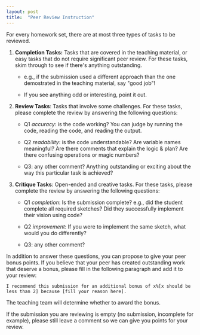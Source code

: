 ```yaml
---
layout: post
title:  "Peer Review Instruction"
---
```



For every homework set, there are at most three types of tasks to be reviewed. 



1) **Completion Tasks:** Tasks that are covered in the teaching material, or easy tasks that do not require significant peer review. For these tasks, skim through to see if there's anything outstanding. 


	- e.g., if the submission used a different approach than the one demostrated in the teaching material, say "good job"!

	-  If you see anything odd or interesting, point it out. 

2) **Review Tasks**: Tasks that involve some challenges. For these tasks, please complete the review by answering the following questions: 

	-   Q1 *accuracy*: is the code working? You can judge by running the code, reading the code, and reading the output. 

	-  Q2 *readability*: is the code understandable? Are variable names meaningful? Are there comments that explain the logic & plan? Are there confusing operations or magic numbers?

	-   Q3: any other comment? Anything outstanding or exciting about the way this particular task is achieved? 
 
3) **Critique Tasks**: Open-ended and creative tasks. For these tasks, please complete the review by answering the following questions:


	-    Q1 *completion*: Is the submission complete? e.g., did the student complete all required sketches? Did they successfully implement their vision using code? 

	-   Q2 *improvement*: If you were to implement the same sketch, what would you do differently? 

	-   Q3: any other comment? 

In addition to answer these questions, you can propose to give your peer bonus points. If you believe that your peer has created outstanding work that deserve a bonus, please fill in the following paragraph and add it to your review: 

```
I recommend this submission for an additional bonus of x%[x should be less than 2] because [fill your reason here]. 
```

The teaching team will determine whether to award the bonus. 

If the submission you are reviewing is empty (no submission, incomplete for example), please still leave a comment so we can give you points for your review. 
